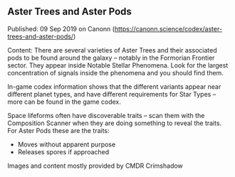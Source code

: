 ## Aster Trees and Aster Pods

Published: 09 Sep 2019 on Canonn (https://canonn.science/codex/aster-trees-and-aster-pods/)

Content: There are several varieties of Aster Trees and their associated pods to be found around the galaxy – notably in the Formorian Frontier sector. They appear inside Notable Stellar Phenomena. Look for the largest concentration of signals inside the phenomena and you should find them.

In-game codex information shows that the different variants appear near different planet types, and have different requirements for Star Types – more can be found in the game codex.

Space lifeforms often have discoverable traits – scan them with the Composition Scanner when they are doing something to reveal the traits. For Aster Pods these are the traits:

- Moves without apparent purpose
- Releases spores if approached

Images and content mostly provided by CMDR Crimshadow